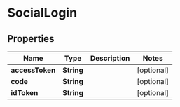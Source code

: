 

# SocialLogin


## Properties

| Name | Type | Description | Notes |
|------------ | ------------- | ------------- | -------------|
|**accessToken** | **String** |  |  [optional] |
|**code** | **String** |  |  [optional] |
|**idToken** | **String** |  |  [optional] |



